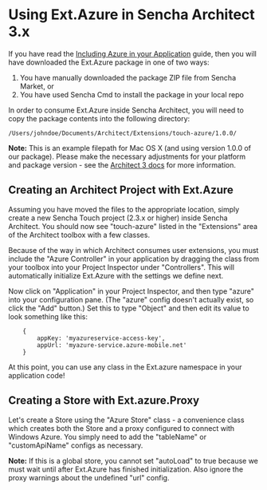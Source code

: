 Using Ext.Azure in Sencha Architect 3.x
===

If you have read the [Including Azure in your Application](#!/guide/including_azure-section-downloading-and-installing-the-sencha-touch-azure-extension) guide,
then you will have downloaded the Ext.Azure package in one of two ways:

1. You have manually downloaded the package ZIP file from Sencha Market, or
2. You have used Sencha Cmd to install the package in your local repo

In order to consume Ext.Azure inside Sencha Architect, you will need to copy the package contents into the following directory:

    /Users/johndoe/Documents/Architect/Extensions/touch-azure/1.0.0/

**Note:** This is an example filepath for Mac OS X (and using version 1.0.0 of our package). Please make the necessary
adjustments for your platform and package version - see the [Architect 3 docs](http://docs.sencha.com/architect/3/#!/guide/ux_extend)
for more information.


Creating an Architect Project with Ext.Azure
---

Assuming you have moved the files to the appropriate location, simply create a new Sencha Touch project
(2.3.x or higher) inside Sencha Architect. You should now see "touch-azure" listed in the "Extensions" area
of the Architect toolbox with a few classes.

Because of the way in which Architect consumes user extensions, you must include the "Azure Controller" in your application
by dragging the class from your toolbox into your Project Inspector under "Controllers". This will automatically initialize
Ext.Azure with the settings we define next.

Now click on "Application" in your Project Inspector, and then type "azure" into your configuration pane. (The "azure"
config doesn't actually exist, so click the "Add" button.) Set this to type "Object" and then edit its value to look something
like this:

        {
            appKey: 'myazureservice-access-key',
            appUrl: 'myazure-service.azure-mobile.net'
        }

At this point, you can use any class in the Ext.azure namespace in your application code!


Creating a Store with Ext.azure.Proxy
---

Let's create a Store using the "Azure Store" class - a convenience class which creates both the Store and a proxy
configured to connect with Windows Azure. You simply need to add the "tableName" or "customApiName" configs as necessary.

**Note:** If this is a global store, you cannot set "autoLoad" to true because we must wait until after Ext.Azure has
finished initialization. Also ignore the proxy warnings about the undefined "url" config.